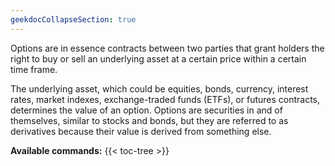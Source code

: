 ```yaml
---
geekdocCollapseSection: true
---
```

Options are in essence contracts between two parties that grant holders the right to buy or sell an underlying asset at a certain price within a certain time frame.

The underlying asset, which could be equities, bonds, currency, interest rates, market indexes, exchange-traded funds (ETFs), or futures contracts, determines the value of an option. Options are securities in and of themselves, similar to stocks and bonds, but they are referred to as derivatives because their value is derived from something else.

**Available commands:**
{{< toc-tree >}}
